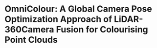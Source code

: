 # OmniColour: A Global Camera Pose Optimization Approach of LiDAR-360Camera Fusion for Colourising Point Clouds
